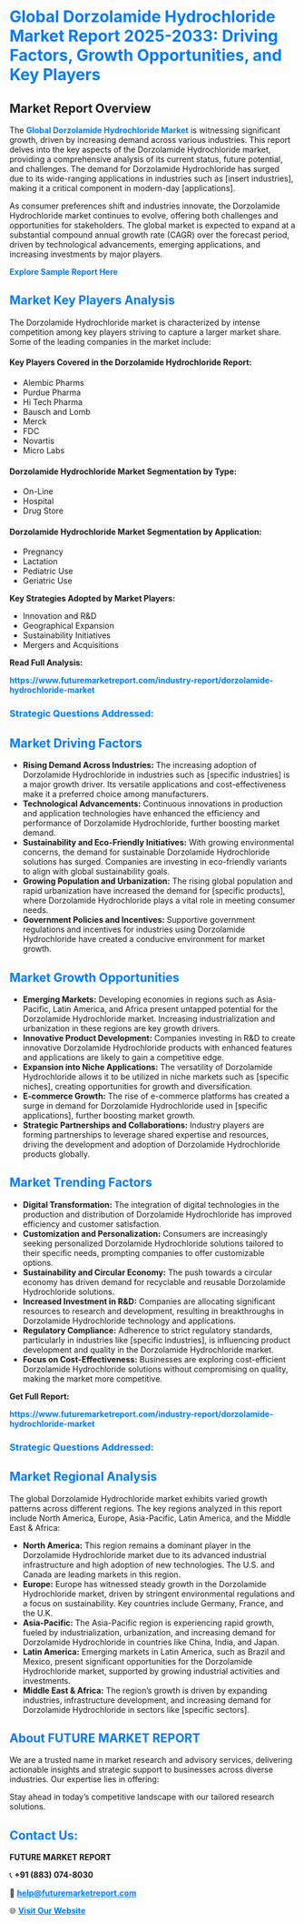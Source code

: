 <h1 style="color: #007BFF;">Global Dorzolamide Hydrochloride Market Report 2025-2033: Driving Factors, Growth Opportunities, and Key Players</h1>

<section id="overview">
<h2>Market Report Overview</h2>
<p>The <a href="https://www.futuremarketreport.com/industry-report/dorzolamide-hydrochloride-market" style="color: #007BFF; text-decoration: none;"><strong>Global Dorzolamide Hydrochloride Market</strong></a> is witnessing significant growth, driven by increasing demand across various industries. This report delves into the key aspects of the Dorzolamide Hydrochloride market, providing a comprehensive analysis of its current status, future potential, and challenges. The demand for Dorzolamide Hydrochloride has surged due to its wide-ranging applications in industries such as [insert industries], making it a critical component in modern-day [applications].</p>
<p>As consumer preferences shift and industries innovate, the Dorzolamide Hydrochloride market continues to evolve, offering both challenges and opportunities for stakeholders. The global market is expected to expand at a substantial compound annual growth rate (CAGR) over the forecast period, driven by technological advancements, emerging applications, and increasing investments by major players.</p>
</section>

<section id="overview">
<p><a href="https://www.futuremarketreport.com/request-sample/reportId=77390" style="color: #007BFF; text-decoration: none;"><strong>Explore Sample Report Here</strong></a></p>
</section>

<section id="key-players">
<h2 style="color: #007BFF;">Market Key Players Analysis</h2>
<p>The Dorzolamide Hydrochloride market is characterized by intense competition among key players striving to capture a larger market share. Some of the leading companies in the market include:</p>
<h4>Key Players Covered in the Dorzolamide Hydrochloride Report:</h4>
<ul><li>Alembic Pharms</li><li>Purdue Pharma</li><li>Hi Tech Pharma</li><li>Bausch and Lomb</li><li>Merck</li><li>FDC</li><li>Novartis</li><li>Micro Labs</li></ul>
<h4>Dorzolamide Hydrochloride Market Segmentation by Type:</h4>
<ul><li>On-Line</li><li>Hospital</li><li>Drug Store</li></ul>

<h4>Dorzolamide Hydrochloride Market Segmentation by Application:</h4>
<ul><li>Pregnancy</li><li>Lactation</li><li>Pediatric Use</li><li>Geriatric Use</li></ul>
<p><strong>Key Strategies Adopted by Market Players:</strong></p>
<ul>
<li>Innovation and R&D</li>
<li>Geographical Expansion</li>
<li>Sustainability Initiatives</li>
<li>Mergers and Acquisitions</li>
</ul>
</section>

<section>
<p><strong>Read Full Analysis: </strong></p><a href="https://www.futuremarketreport.com/industry-report/dorzolamide-hydrochloride-market" style="color: #007BFF; text-decoration: none;"><strong>https://www.futuremarketreport.com/industry-report/dorzolamide-hydrochloride-market</strong></a>
<h3 style="color: #007BFF;">Strategic Questions Addressed:</h3>
</section>

<section id="driving-factors">
<h2 style="color: #007BFF;">Market Driving Factors</h2>
<ul>
<li><strong>Rising Demand Across Industries:</strong> The increasing adoption of Dorzolamide Hydrochloride in industries such as [specific industries] is a major growth driver. Its versatile applications and cost-effectiveness make it a preferred choice among manufacturers.</li>
<li><strong>Technological Advancements:</strong> Continuous innovations in production and application technologies have enhanced the efficiency and performance of Dorzolamide Hydrochloride, further boosting market demand.</li>
<li><strong>Sustainability and Eco-Friendly Initiatives:</strong> With growing environmental concerns, the demand for sustainable Dorzolamide Hydrochloride solutions has surged. Companies are investing in eco-friendly variants to align with global sustainability goals.</li>
<li><strong>Growing Population and Urbanization:</strong> The rising global population and rapid urbanization have increased the demand for [specific products], where Dorzolamide Hydrochloride plays a vital role in meeting consumer needs.</li>
<li><strong>Government Policies and Incentives:</strong> Supportive government regulations and incentives for industries using Dorzolamide Hydrochloride have created a conducive environment for market growth.</li>
</ul>
</section>

<section id="growth-opportunities">
<h2 style="color: #007BFF;">Market Growth Opportunities</h2>
<ul>
<li><strong>Emerging Markets:</strong> Developing economies in regions such as Asia-Pacific, Latin America, and Africa present untapped potential for the Dorzolamide Hydrochloride market. Increasing industrialization and urbanization in these regions are key growth drivers.</li>
<li><strong>Innovative Product Development:</strong> Companies investing in R&D to create innovative Dorzolamide Hydrochloride products with enhanced features and applications are likely to gain a competitive edge.</li>
<li><strong>Expansion into Niche Applications:</strong> The versatility of Dorzolamide Hydrochloride allows it to be utilized in niche markets such as [specific niches], creating opportunities for growth and diversification.</li>
<li><strong>E-commerce Growth:</strong> The rise of e-commerce platforms has created a surge in demand for Dorzolamide Hydrochloride used in [specific applications], further boosting market growth.</li>
<li><strong>Strategic Partnerships and Collaborations:</strong> Industry players are forming partnerships to leverage shared expertise and resources, driving the development and adoption of Dorzolamide Hydrochloride products globally.</li>
</ul>
</section>

<section id="trending-factors">
<h2 style="color: #007BFF;">Market Trending Factors</h2>
<ul>
<li><strong>Digital Transformation:</strong> The integration of digital technologies in the production and distribution of Dorzolamide Hydrochloride has improved efficiency and customer satisfaction.</li>
<li><strong>Customization and Personalization:</strong> Consumers are increasingly seeking personalized Dorzolamide Hydrochloride solutions tailored to their specific needs, prompting companies to offer customizable options.</li>
<li><strong>Sustainability and Circular Economy:</strong> The push towards a circular economy has driven demand for recyclable and reusable Dorzolamide Hydrochloride solutions.</li>
<li><strong>Increased Investment in R&D:</strong> Companies are allocating significant resources to research and development, resulting in breakthroughs in Dorzolamide Hydrochloride technology and applications.</li>
<li><strong>Regulatory Compliance:</strong> Adherence to strict regulatory standards, particularly in industries like [specific industries], is influencing product development and quality in the Dorzolamide Hydrochloride market.</li>
<li><strong>Focus on Cost-Effectiveness:</strong> Businesses are exploring cost-efficient Dorzolamide Hydrochloride solutions without compromising on quality, making the market more competitive.</li>
</ul>
</section>

<section>
<p><strong>Get Full Report: </strong></p><a href="https://www.futuremarketreport.com/industry-report/dorzolamide-hydrochloride-market" style="color: #007BFF; text-decoration: none;"><strong>https://www.futuremarketreport.com/industry-report/dorzolamide-hydrochloride-market</strong></a>
<h3 style="color: #007BFF;">Strategic Questions Addressed:</h3>
</section>


<section id="regional-analysis">
<h2 style="color: #007BFF;">Market Regional Analysis</h2>
<p>The global Dorzolamide Hydrochloride market exhibits varied growth patterns across different regions. The key regions analyzed in this report include North America, Europe, Asia-Pacific, Latin America, and the Middle East & Africa:</p>
<ul>
<li><strong>North America:</strong> This region remains a dominant player in the Dorzolamide Hydrochloride market due to its advanced industrial infrastructure and high adoption of new technologies. The U.S. and Canada are leading markets in this region.</li>
<li><strong>Europe:</strong> Europe has witnessed steady growth in the Dorzolamide Hydrochloride market, driven by stringent environmental regulations and a focus on sustainability. Key countries include Germany, France, and the U.K.</li>
<li><strong>Asia-Pacific:</strong> The Asia-Pacific region is experiencing rapid growth, fueled by industrialization, urbanization, and increasing demand for Dorzolamide Hydrochloride in countries like China, India, and Japan.</li>
<li><strong>Latin America:</strong> Emerging markets in Latin America, such as Brazil and Mexico, present significant opportunities for the Dorzolamide Hydrochloride market, supported by growing industrial activities and investments.</li>
<li><strong>Middle East & Africa:</strong> The region’s growth is driven by expanding industries, infrastructure development, and increasing demand for Dorzolamide Hydrochloride in sectors like [specific sectors].</li>
</ul>
</section>

<footer>
<h2 style="color: #007BFF;">About FUTURE MARKET REPORT</h2>
<p>We are a trusted name in market research and advisory services, delivering actionable insights and strategic support to businesses across diverse industries. Our expertise lies in offering:</p>

<p>Stay ahead in today’s competitive landscape with our tailored research solutions.</p>

<h2 style="color: #007BFF;">Contact Us:</h2>
<p><strong>FUTURE MARKET REPORT</strong></p>
<p>📞 <strong>+91 (883) 074-8030</strong></p>
<p>📧 <strong><a href="mailto:help@futuremarketreport.com" style="color: #007BFF;">help@futuremarketreport.com</a></strong></p>
<p>🌐 <strong><a href="https://www.futuremarketreport.com/" style="color: #007BFF;">Visit Our Website</a></strong></p>
</footer>